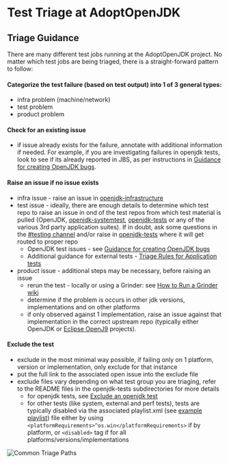 # Test Triage at AdoptOpenJDK

## Triage Guidance

There are many different test jobs running at the AdoptOpenJDK project.  No matter which test jobs are being triaged, there is a straight-forward pattern to follow: 
#### Categorize the test failure (based on test output) into 1 of 3 general types: 
- infra problem (machine/network)
- test problem
- product problem 
#### Check for an existing issue 
- if issue already exists for the failure, annotate with additional information if needed.  For example, if you are investigating failures in openjdk tests, look to see if its already reported in JBS, as per instructions in [Guidance for creating OpenJDK bugs](https://github.com/AdoptOpenJDK/openjdk-tests/wiki/Guidance-for-Creating-OpenJDK-Test-Defects). 
#### Raise an issue if no issue exists
- infra issue - raise an issue in [openjdk-infrastructure](https://github.com/AdoptOpenJDK/openjdk-infrastructure/issues)
- test issue - ideally, there are enough details to determine which test repo to raise an issue in ond of the test repos from which test material is pulled (OpenJDK, [openjdk-systemtest](https://github.com/AdoptOpenJDK/openjdk-systemtest/issues), [openjdk-tests](https://github.com/AdoptOpenJDK/openjdk-tests/issues) or any of the various 3rd party application suites).  If in doubt, ask some questions in the [#testing channel](https://adoptopenjdk.slack.com/messages/C5219G28G) and/or raise in [openjdk-tests](https://github.com/AdoptOpenJDK/openjdk-tests/issues) where it will get routed to proper repo
  - OpenJDK test issues - see [Guidance for creating OpenJDK bugs](https://github.com/AdoptOpenJDK/openjdk-tests/wiki/Guidance-for-Creating-OpenJDK-Test-Defects) 
  - Additional guidance for external tests - [Triage Rules for Application tests](https://github.com/AdoptOpenJDK/openjdk-tests/tree/master/external#triage-rules)
- product issue - additional steps may be necessary, before raising an issue
  - rerun the test - locally or using a Grinder: see [How to Run a Grinder wiki](https://github.com/AdoptOpenJDK/openjdk-tests/wiki/How-to-Run-a-Grinder-Build-on-Jenkins)
  - determine if the problem is occurs in other jdk versions, implementations and on other platforms
  - if only observed against 1 implementation, raise an issue against that implementation in the correct upstream repo (typically either OpenJDK or [Eclipse OpenJ9](https://github.com/eclipse/openj9/issues) projects).  
#### Exclude the test
- exclude in the most minimal way possible, if failing only on 1 platform, version or implementation, only exclude for that instance
- put the full link to the associated open issue into the exclude file
- exclude files vary depending on what test group you are triaging, refer to the README files in the openjdk-tests subdirectories for more details
  - for openjdk tests, see [Exclude an openjdk test](https://github.com/AdoptOpenJDK/openjdk-tests/tree/master/openjdk#exclude-a-testcase)
  - for other tests (like system, external and perf tests), tests are typically disabled via the associated playlist.xml (see [example playlist](https://github.com/AdoptOpenJDK/openjdk-tests/blob/master/external/example-test/playlist.xml)) file either by using `<platformRequirements>^os.win</platformRequirements>` if by platform, or `<disabled>` tag if for all platforms/versions/implementations

![Common Triage Paths](./diagrams/commonTriagePaths.png)
